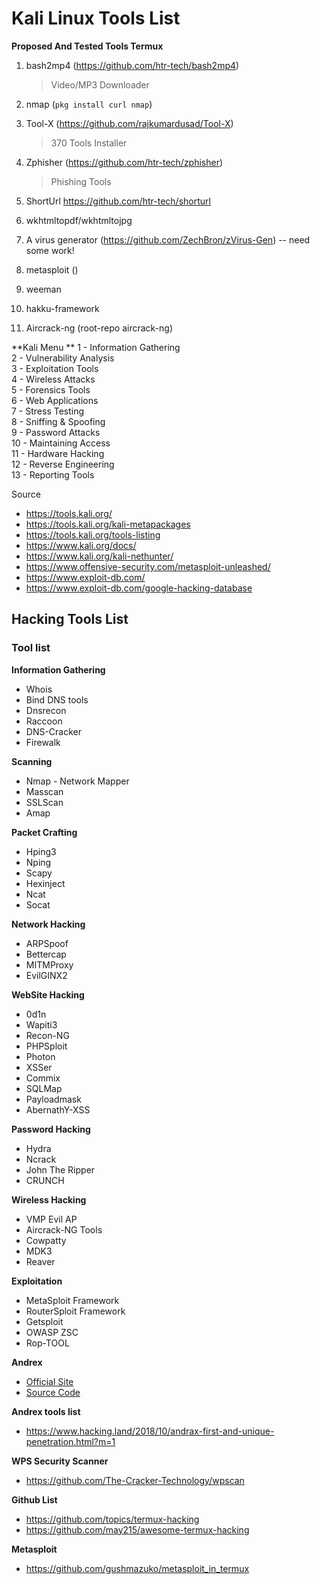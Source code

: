 # Kali Linux Tools List 

**Proposed And Tested Tools Termux**
1. bash2mp4 (https://github.com/htr-tech/bash2mp4)

   > Video/MP3 Downloader

2. nmap (`pkg install curl nmap`)

3. Tool-X (https://github.com/rajkumardusad/Tool-X)

   >  370 Tools Installer 

4. Zphisher (https://github.com/htr-tech/zphisher)

   > Phishing Tools

5. ShortUrl https://github.com/htr-tech/shorturl

6. wkhtmltopdf/wkhtmltojpg

7. A virus generator (https://github.com/ZechBron/zVirus-Gen) -- need some work!

8. metasploit ()

9. weeman 

10. hakku-framework

11. Aircrack-ng (root-repo aircrack-ng)

**Kali Menu **
1 - Information Gathering <br>
2 - Vulnerability Analysis <br>
3 - Exploitation Tools <br>
4 - Wireless Attacks <br>
5 - Forensics Tools <br>
6 - Web Applications <br>
7 - Stress Testing <br>
8 - Sniffing & Spoofing <br>
9 - Password Attacks <br>
10 - Maintaining Access <br>
11 - Hardware Hacking <br>
12 - Reverse Engineering <br>
13 - Reporting Tools <br>

Source 
* https://tools.kali.org/
* https://tools.kali.org/kali-metapackages
* https://tools.kali.org/tools-listing
* https://www.kali.org/docs/
* https://www.kali.org/kali-nethunter/
* https://www.offensive-security.com/metasploit-unleashed/
* https://www.exploit-db.com/
* https://www.exploit-db.com/google-hacking-database

## Hacking Tools List

### Tool list

**Information Gathering**
* Whois
* Bind DNS tools
* Dnsrecon
* Raccoon
* DNS-Cracker
* Firewalk

**Scanning**
* Nmap - Network Mapper
* Masscan
* SSLScan
* Amap

**Packet Crafting**
 * Hping3
 * Nping
 * Scapy
 * Hexinject
 * Ncat
 * Socat

**Network Hacking**
 * ARPSpoof
 * Bettercap
 * MITMProxy
 * EvilGINX2

**WebSite Hacking**
* 0d1n
* Wapiti3
* Recon-NG
* PHPSploit
* Photon
* XSSer
* Commix
* SQLMap
* Payloadmask
* AbernathY-XSS

**Password Hacking**
* Hydra
* Ncrack
* John The Ripper
* CRUNCH

**Wireless Hacking**
* VMP Evil AP
* Aircrack-NG Tools
* Cowpatty
* MDK3
* Reaver

**Exploitation**
* MetaSploit Framework
* RouterSploit Framework
* Getsploit
* OWASP ZSC
* Rop-TOOL

**Andrex**
 - [Official Site](https://andrax.thecrackertechnology.com/)
 - [Source Code](https://github.com/The-Cracker-Technology)


**Andrex tools list**
 - https://www.hacking.land/2018/10/andrax-first-and-unique-penetration.html?m=1

**WPS Security Scanner**
 - https://github.com/The-Cracker-Technology/wpscan

**Github List**
 - https://github.com/topics/termux-hacking
 - https://github.com/may215/awesome-termux-hacking

**Metasploit**
 - https://github.com/gushmazuko/metasploit_in_termux

